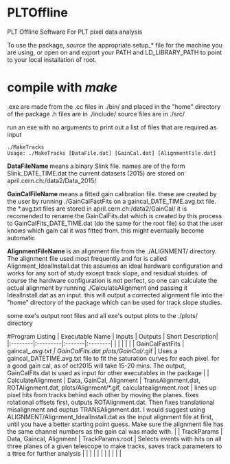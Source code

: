 # PLTOffline
PLT Offline Software
For PLT pixel data analysis

To use the package, _source_ the appropriate setup_* file for the machine you are using, or open on and export your PATH
and LD_LIBRARY_PATH to point to your local installation of root. 

# compile with _make_
.exe are made from the .cc files in ./bin/ and placed in the "home" directory of the package
.h files are in ./include/
source files are in ./src/

 run an exe with no arguments to print out a list of files that are required as input
 ```
 ./MakeTracks
 Usage: ./MakeTracks [DataFile.dat] [GainCal.dat] [AlignmentFile.dat]
 ```
<b> DataFileName </b> 
means a binary Slink file. names are of the form Slink_DATE_TIME.dat the current datasets (2015) are stored on april.cern.ch:/data2/Data_2015/

<b> GainCalFileName </b>
means a fitted gain calibration file. these are created by the user by running ./GainCalFastFits on a gaincal_DATE_TIME.avg.txt file.  the *.avg.txt files are stored in april.cern.ch:/data2/GainCal/  it is recomended to rename the GainCalFits.dat which is created by this process to GainCalFits_DATE_TIME.dat (do the same for the root file) so that the user knows which gain cal it was fitted from.  this might eventually become automatic

<b> AlignmentFileName </b>
is an alignment file from the ./ALIGNMENT/ directory.  The alignment file used most frequently and for is called Alignment_IdealInstall.dat this assumes an ideal hardware configuration and works for any sort of study except track slope, and residual stuides. of course the hardware configuration is not perfect, so one can calculate the actual alignment by running ./CalculateAlignment and passing it IdealInstall.dat as an input. this will output a corrected alignment file into the "home" directory of the package which can be used for track slope studies.
  
some exe's output root files and all exe's output plots to the ./plots/ directory

#Program Listing
| Executable Name | Inputs | Outputs | Short Description|
|:--------|:---------|:-------|:--------|
|  |   |   |   |
| GainCalFastFits | gaincal_*.avg.txt | GainCalFits.dat plots/GainCal/*.gif | Uses a gaincal_DATETIME.avg.txt file to fit the saturation curves for each pixel. for a good gain cal, as of oct2015 will take 15-20 mins. The output, GainCalFits.dat is used as input for other executables in the package |
| CalculateAlignment | Data, GainCal, Alignment  | TransAlignment.dat, ROTAlignment.dat, plots/Alignment/*.gif, calculatealignment.root  | lines up pixel hits from tracks behind each other by moving the planes. fixes rotational offsets first, outputs ROTAlignment.dat. Then fixes translational misalignment and ouptus TRANSAlignment.dat. I would suggest using ALIGNMENT/Alignment_IdealInstall.dat as the input alignment file at first, until you have a better starting point guess.  Make sure the alignment file has the same channel numbers as the gain cal was made with. |
| TrackParams | Data, Gaincal, Alignment  | TrackParams.root  | Selects events with hits on all three planes of a given telescope to make tracks, saves track parameters to a ttree for further analysis  |
|  |   |   |   |
|  |   |   |   |


